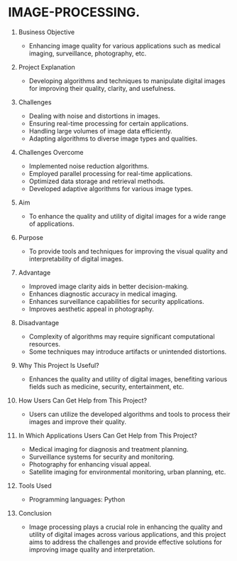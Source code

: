 # IMAGE-PROCESSING.


1. Business Objective
   - Enhancing image quality for various applications such as medical imaging, surveillance, photography, etc.

2. Project Explanation
   - Developing algorithms and techniques to manipulate digital images for improving their quality, clarity, and usefulness.

3. Challenges
   - Dealing with noise and distortions in images.
   - Ensuring real-time processing for certain applications.
   - Handling large volumes of image data efficiently.
   - Adapting algorithms to diverse image types and qualities.

4. Challenges Overcome
   - Implemented noise reduction algorithms.
   - Employed parallel processing for real-time applications.
   - Optimized data storage and retrieval methods.
   - Developed adaptive algorithms for various image types.

5. Aim
   - To enhance the quality and utility of digital images for a wide range of applications.

6. Purpose
   - To provide tools and techniques for improving the visual quality and interpretability of digital images.

7. Advantage
   - Improved image clarity aids in better decision-making.
   - Enhances diagnostic accuracy in medical imaging.
   - Enhances surveillance capabilities for security applications.
   - Improves aesthetic appeal in photography.

8. Disadvantage
   - Complexity of algorithms may require significant computational resources.
   - Some techniques may introduce artifacts or unintended distortions.

9. Why This Project Is Useful? 
   - Enhances the quality and utility of digital images, benefiting various fields such as medicine, security, entertainment, etc.

10. How Users Can Get Help from This Project?
    - Users can utilize the developed algorithms and tools to process their images and improve their quality.

11. In Which Applications Users Can Get Help from This Project?
    - Medical imaging for diagnosis and treatment planning.
    - Surveillance systems for security and monitoring.
    - Photography for enhancing visual appeal.
    - Satellite imaging for environmental monitoring, urban planning, etc.

12. Tools Used
    - Programming languages: Python

13. Conclusion
    - Image processing plays a crucial role in enhancing the quality and utility of digital images across various applications, and this project aims to address the challenges and provide effective solutions for improving image quality and interpretation.
